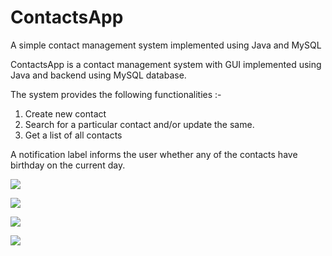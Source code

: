 # ContactsApp
A simple contact management system implemented using Java and MySQL

ContactsApp is a contact management system with GUI implemented using Java and backend using MySQL database.   

The system provides the following functionalities :-  
1. Create new contact  
2. Search for a particular contact and/or update the same.   
3. Get a list of all contacts  

A notification label informs the user whether any of the contacts have birthday on the current day.  

<p align:"center>
  <img src ="https://raw.githubusercontent.com/bhaskarcodes/ContactsApp/master/contacts.png" ></a>
</p>

<p align:"center>
  <img src ="https://raw.githubusercontent.com/bhaskarcodes/ContactsApp/master/addnewcontact.png" ></a>
</p>

<p align:"center>
  <img src ="https://raw.githubusercontent.com/bhaskarcodes/ContactsApp/master/showall.png" ></a>
</p>

<p align:"center>
  <img src ="https://raw.githubusercontent.com/bhaskarcodes/ContactsApp/master/updateandsearch.png" ></a>
</p>
